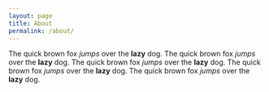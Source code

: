 ```yaml
---
layout: page
title: About
permalink: /about/
---
```


The quick brown fox _jumps_ over the __lazy__ dog.
The quick brown fox _jumps_ over the __lazy__ dog.
The quick brown fox _jumps_ over the __lazy__ dog.
The quick brown fox _jumps_ over the __lazy__ dog.
The quick brown fox _jumps_ over the __lazy__ dog.


